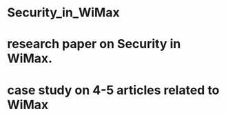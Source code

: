 # Security_in_WiMax
# research paper on Security in WiMax.
# case study on 4-5 articles related to WiMax  
